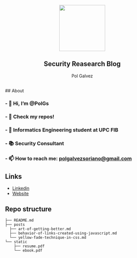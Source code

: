 <p align="center">
  <img height="150" src="./.github/assets/flash.png" />
  <h2 align="center">Security Reasearch Blog</h2>
  <p align="center">Pol Galvez<p>
</p>

<br>
## About

### - 👋 Hi, I’m @PolGs
### - 👀 Check my repos!
### - 🌱 Informatics Engineering student at UPC FIB
### - 📚 Security Consultant
### - 📫 How to reach me: polgalvezsoriano@gmail.com




## Links

* [Linkedin](https://www.linkedin.com/in/polgalvez/)
* [Website](https://example.org)




## Repo structure

```shell
├── README.md
├── posts
  ├── art-of-getting-better.md
  ├── behavior-of-links-created-using-javascript.md
  └── yellow-fade-technique-in-css.md
└── static
    ├── resume.pdf
    └── ebook.pdf
```
